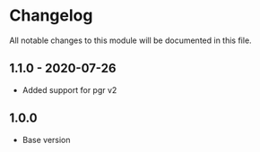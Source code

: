 # Changelog

All notable changes to this module will be documented in this file.

## 1.1.0 - 2020-07-26

- Added support for pgr v2

## 1.0.0

- Base version
